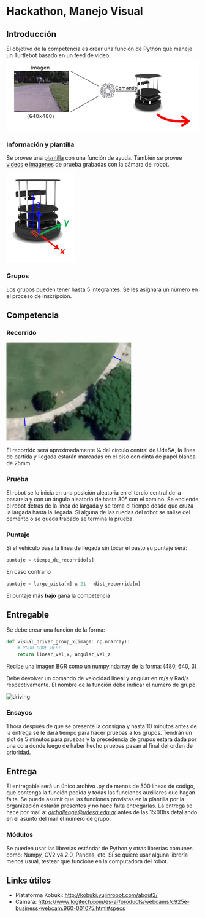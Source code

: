 # Hackathon, Manejo Visual

## Introducción

El objetivo de la competencia es crear una función de Python que maneje un Turtlebot basado en un feed de video.
![competencia](/assets/challenge.jpg "data workflow")

### Información y plantilla

Se provee una [plantilla](template.py) con una función de ayuda. También se provee [videos](videos) e [imágenes](images) de prueba grabadas con la cámara del robot.

![ robot ](/assets/camera_placement.jpg "Posición de la cámara desde el piso")

### Grupos

Los grupos pueden tener hasta 5 integrantes. Se les asignará un número en el proceso de inscripción.

## Competencia

### Recorrido

![ recorrido ](/assets/track.jpg "Un recorrido posible")

El recorrido será aproximadamente ⅛ del círculo central de UdeSA, la línea de partida y llegada estarán marcadas en el piso con cinta de papel blanca de 25mm.

### Prueba

El robot se lo inicia en una posición aleatoria en el tercio central de la pasarela y con un ángulo aleatorio de hasta 30° con el camino. Se enciende el robot detras de la linea de largada y se toma el tiempo desde que cruza la largada hasta la llegada. Si alguna de las ruedas del robot se salise del cemento o se queda trabado se termina la prueba.

### Puntaje

Si el vehículo pasa la línea de llegada sin tocar el pasto su puntaje será:

```python
puntaje = tiempo_de_recorrido[s]
```

En caso contrario

```python
puntaje = largo_pista[m] x 21 - dist_recorrida[m]
```

El puntaje más **bajo** gana la competencia

## Entregable

Se debe crear una función de la forma:

``` python
def visual_driver_group_x(image: np.ndarray):
    # YOUR CODE HERE
    return linear_vel_x, angular_vel_z
```

Recibe una imagen BGR como un numpy.ndarray de la forma: (480, 640, 3)

Debe devolver un comando de velocidad lineal y angular en m/s y Rad/s respectivamente.
El nombre de la función debe indicar el número de grupo.

![ driving ](/assets/robot.gif  "Driving with simple heuristic" )

### Ensayos

1 hora después de que se presente la consigna y hasta 10 minutos antes de la entrega se le dará tiempo para hacer pruebas a los grupos. Tendrán un slot de 5 minutos para pruebas y la precedencia de grupos estará dada por una cola donde luego de haber hecho pruebas pasan al final del orden de prioridad.

## Entrega

El entregable será un único archivo .py de menos de 500 líneas de código, que contenga la función pedida y todas las funciones auxiliares que hagan falta. Se puede asumir que las funciones provistas en la plantilla por la organización estarán presentes y no hace falta entregarlas. La entrega se hace por mail a: *aichallenge@udesa.edu.ar* antes de las 15:00hs detallando en el asunto del mail el número de grupo.

### Módulos

Se pueden usar las librerías estándar de Python y otras librerías comunes como: Numpy, CV2 v4.2.0, Pandas, etc.
Si se quiere usar alguna librería menos usual, testear que funcione en la computadora del robot.

## Links útiles

- Plataforma Kobuki: <http://kobuki.yujinrobot.com/about2/>
- Cámara: <https://www.logitech.com/es-ar/products/webcams/c925e-business-webcam.960-001075.html#specs>
